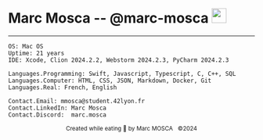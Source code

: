 # Marc Mosca -- @marc-mosca <img src="https://media.giphy.com/media/hvRJCLFzcasrR4ia7z/giphy.gif" width="30px">

---

```text
OS: Mac OS
Uptime: 21 years
IDE: Xcode, Clion 2024.2.2, Webstorm 2024.2.3, PyCharm 2024.2.3

Languages.Programming: Swift, Javascript, Typescript, C, C++, SQL
Languages.Computer: HTML, CSS, JSON, Markdown, Docker, Git
Languages.Real: French, English

Contact.Email: mmosca@student.42lyon.fr
Contact.LinkedIn: Marc Mosca
Contact.Discord:  marc.mosca
```

<p align=center> <sub> Created while eating 🍿 by Marc MOSCA&nbsp;&nbsp;&nbsp;©2024</sub></p>

